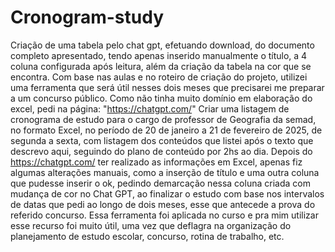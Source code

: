 # Cronogram-study
Criação de uma tabela pelo chat gpt, efetuando download, do documento completo apresentado, tendo apenas inserido manualmente o título, a 4 coluna configurada após leitura, além da criação da tabela na cor que se encontra.
Com base nas aulas e no roteiro de criação do projeto, utilizei uma ferramenta que será útil nesses dois meses que precisarei me preparar a um concurso público. Como não tinha muito domínio em elaboração do excel, pedi na página: "https://chatgpt.com/" Criar uma listagem de cronograma de estudo para o cargo de professor de Geografia da semad, no formato Excel, no período de 20 de janeiro a 21 de fevereiro de 2025, de segunda a sexta, com listagem dos conteúdos que listei após o texto que descrevo aqui, seguindo do plano de conteúdo por 2hs ao dia. Depois do https://chatgpt.com/ ter realizado as informações em Excel, apenas fiz algumas alterações manuais, como a inserção de título e uma outra coluna que pudesse inserir o ok, pedindo demarcação nessa coluna criada com mudança de cor no Chat GPT, ao finalizar o estudo com base nos intervalos de datas que pedi ao longo de dois meses, esse que antecede a prova do referido concurso. Essa ferramenta foi aplicada no curso e pra mim utilizar esse recurso foi muito útil, uma vez que deflagra na organização do planejamento de estudo escolar, concurso, rotina de trabalho, etc.
